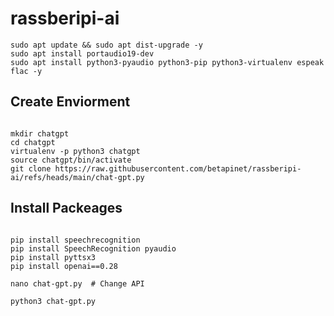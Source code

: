 # rassberipi-ai

```
sudo apt update && sudo apt dist-upgrade -y
sudo apt install portaudio19-dev
sudo apt install python3-pyaudio python3-pip python3-virtualenv espeak flac -y
```
## Create Enviorment

```

mkdir chatgpt
cd chatgpt
virtualenv -p python3 chatgpt
source chatgpt/bin/activate
git clone https://raw.githubusercontent.com/betapinet/rassberipi-ai/refs/heads/main/chat-gpt.py

```

## Install Packeages

```

pip install speechrecognition
pip install SpeechRecognition pyaudio
pip install pyttsx3
pip install openai==0.28

```

```
nano chat-gpt.py  # Change API

python3 chat-gpt.py

```




